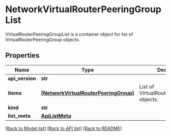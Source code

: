 # NetworkVirtualRouterPeeringGroupList

VirtualRouterPeeringGroupList is a container object for list of VirtualRouterPeeringGroup objects.
## Properties
Name | Type | Description | Notes
------------ | ------------- | ------------- | -------------
**api_version** | **str** |  | [optional] 
**items** | [**[NetworkVirtualRouterPeeringGroup]**](NetworkVirtualRouterPeeringGroup.md) | List of VirtualRouterPeeringGroup objects. | [optional] 
**kind** | **str** |  | [optional] 
**list_meta** | [**ApiListMeta**](ApiListMeta.md) |  | [optional] 

[[Back to Model list]](../README.md#documentation-for-models) [[Back to API list]](../README.md#documentation-for-api-endpoints) [[Back to README]](../README.md)



